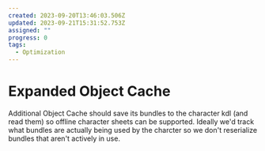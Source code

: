 ```yaml
---
created: 2023-09-20T13:46:03.506Z
updated: 2023-09-21T15:31:52.753Z
assigned: ""
progress: 0
tags:
  - Optimization
---
```


# Expanded Object Cache

Additional Object Cache should save its bundles to the character kdl (and read them) so offline character sheets can be supported. Ideally we'd track what bundles are actually being used by the charcter so we don't reserialize bundles that aren't actively in use.
